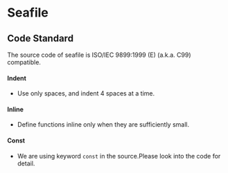 # Seafile
## Code Standard

The source code of seafile is ISO/IEC 9899:1999 (E) (a.k.a. C99) compatible.

#### Indent
- Use only spaces, and indent 4 spaces at a time.

#### Inline
- Define functions inline only when they are sufficiently small.

#### Const
- We are using keyword `const` in the source.Please look into the code for detail.


